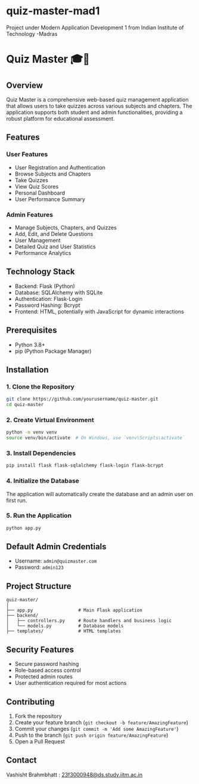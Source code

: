 # quiz-master-mad1
Project under Modern Application Development 1 from Indian Institute of Technology -Madras 
# Quiz Master 🎓📝

## Overview
Quiz Master is a comprehensive web-based quiz management application that allows users to take quizzes across various subjects and chapters. The application supports both student and admin functionalities, providing a robust platform for educational assessment.

## Features

### User Features
- User Registration and Authentication
- Browse Subjects and Chapters
- Take Quizzes
- View Quiz Scores
- Personal Dashboard
- User Performance Summary

### Admin Features
- Manage Subjects, Chapters, and Quizzes
- Add, Edit, and Delete Questions
- User Management
- Detailed Quiz and User Statistics
- Performance Analytics

## Technology Stack
- Backend: Flask (Python)
- Database: SQLAlchemy with SQLite
- Authentication: Flask-Login
- Password Hashing: Bcrypt
- Frontend: HTML, potentially with JavaScript for dynamic interactions

## Prerequisites
- Python 3.8+
- pip (Python Package Manager)

## Installation

### 1. Clone the Repository
```bash
git clone https://github.com/yourusername/quiz-master.git
cd quiz-master
```

### 2. Create Virtual Environment
```bash
python -m venv venv
source venv/bin/activate  # On Windows, use `venv\Scripts\activate`
```

### 3. Install Dependencies
```bash
pip install flask flask-sqlalchemy flask-login flask-bcrypt
```

### 4. Initialize the Database
The application will automatically create the database and an admin user on first run.

### 5. Run the Application
```bash
python app.py
```

## Default Admin Credentials
- Username: `admin@quizmaster.com`
- Password: `admin123`

## Project Structure
```
quiz-master/
│
├── app.py                 # Main Flask application
├── backend/
│   ├── controllers.py     # Route handlers and business logic
│   └── models.py          # Database models
├── templates/             # HTML templates

```

## Security Features
- Secure password hashing
- Role-based access control
- Protected admin routes
- User authentication required for most actions

## Contributing
1. Fork the repository
2. Create your feature branch (`git checkout -b feature/AmazingFeature`)
3. Commit your changes (`git commit -m 'Add some AmazingFeature'`)
4. Push to the branch (`git push origin feature/AmazingFeature`)
5. Open a Pull Request


## Contact
Vashisht Brahmbhatt : 23f3000948@ds.study.iitm.ac.in
```
